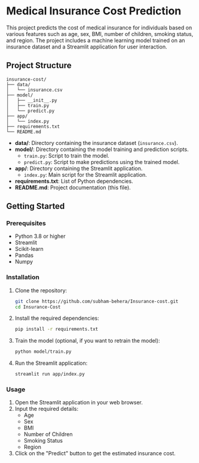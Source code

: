# Medical Insurance Cost Prediction

This project predicts the cost of medical insurance for individuals based on various features such as age, sex, BMI, number of children, smoking status, and region. The project includes a machine learning model trained on an insurance dataset and a Streamlit application for user interaction.

## Project Structure

```
insurance-cost/
├── data/
│   └── insurance.csv
├── model/
│   ├── __init__.py
│   ├── train.py
│   └── predict.py
├── app/
│   └── index.py
├── requirements.txt
└── README.md
```
- **data/**: Directory containing the insurance dataset (`insurance.csv`).
- **model/**: Directory containing the model training and prediction scripts.
  - `train.py`: Script to train the model.
  - `predict.py`: Script to make predictions using the trained model.
- **app/**: Directory containing the Streamlit application.
  - `index.py`: Main script for the Streamlit application.
- **requirements.txt**: List of Python dependencies.
- **README.md**: Project documentation (this file).

## Getting Started

### Prerequisites

- Python 3.8 or higher
- Streamlit
- Scikit-learn
- Pandas
- Numpy

### Installation

1. Clone the repository:
   ```bash
   git clone https://github.com/subham-behera/Insurance-cost.git
   cd Insurance-Cost
   ```

2. Install the required dependencies:
   ```bash
   pip install -r requirements.txt
   ```

3. Train the model (optional, if you want to retrain the model):
   ```bash
   python model/train.py
   ```

4. Run the Streamlit application:
   ```bash
   streamlit run app/index.py
   ```

### Usage

1. Open the Streamlit application in your web browser.
2. Input the required details:
   - Age
   - Sex
   - BMI
   - Number of Children
   - Smoking Status
   - Region
3. Click on the "Predict" button to get the estimated insurance cost.
